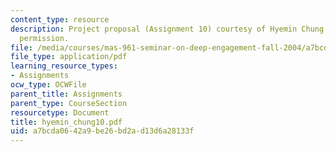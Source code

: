 ```yaml
---
content_type: resource
description: Project proposal (Assignment 10) courtesy of Hyemin Chung and used with
  permission.
file: /media/courses/mas-961-seminar-on-deep-engagement-fall-2004/a7bcda0642a9be26bd2ad13d6a28133f_hyemin_chung10.pdf
file_type: application/pdf
learning_resource_types:
- Assignments
ocw_type: OCWFile
parent_title: Assignments
parent_type: CourseSection
resourcetype: Document
title: hyemin_chung10.pdf
uid: a7bcda06-42a9-be26-bd2a-d13d6a28133f
---
```

